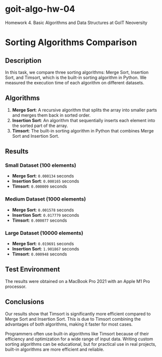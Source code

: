# goit-algo-hw-04

Homework 4. Basic Algorithms and Data Structures at GoIT Neoversity

# Sorting Algorithms Comparison

## Description
In this task, we compare three sorting algorithms: Merge Sort, Insertion Sort, and Timsort, which is the built-in sorting algorithm in Python. We measured the execution time of each algorithm on different datasets.

## Algorithms
1. **Merge Sort**: A recursive algorithm that splits the array into smaller parts and merges them back in sorted order.
2. **Insertion Sort**: An algorithm that sequentially inserts each element into the sorted part of the array.
3. **Timsort**: The built-in sorting algorithm in Python that combines Merge Sort and Insertion Sort.

## Results

### Small Dataset (100 elements)

- **Merge Sort**: `0.000134` seconds
- **Insertion Sort**: `0.000165` seconds
- **Timsort**: `0.000009` seconds

### Medium Dataset (1000 elements)

- **Merge Sort**: `0.001578` seconds
- **Insertion Sort**: `0.017779` seconds
- **Timsort**: `0.000077` seconds

### Large Dataset (10000 elements)

- **Merge Sort**: `0.019691` seconds
- **Insertion Sort**: `1.901867` seconds
- **Timsort**: `0.000948` seconds

## Test Environment
The results were obtained on a MacBook Pro 2021 with an Apple M1 Pro processor.

## Conclusions

Our results show that Timsort is significantly more efficient compared to Merge Sort and Insertion Sort. This is due to Timsort combining the advantages of both algorithms, making it faster for most cases.

Programmers often use built-in algorithms like Timsort because of their efficiency and optimization for a wide range of input data. Writing custom sorting algorithms can be educational, but for practical use in real projects, built-in algorithms are more efficient and reliable.
